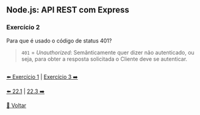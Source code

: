 ## Node.js: API REST com Express
### Exercício 2
Para que é usado o código de status 401?

> `401` = _Unauthorized_: Semânticamente quer dizer não autenticado, ou seja, para obter a resposta solicitada o Cliente deve se autenticar.

##

[⬅️ Exercício 1](https://github.com/nnnnadia/trybe-exercicios/blob/main/modulo3-back-end/bloco22-introducao-desenvolvimento-web-nodejs/dia22-2/X-agora-a-pratica/exercicio1.md) | [Exercício 3 ➡️](https://github.com/nnnnadia/trybe-exercicios/commit/5196fdcd40e5b532980b6e0c999212348de78921)

[⬅️ 22.1](https://github.com/nnnnadia/trybe-exercicios/blob/1e1f38c274882181b5ad49e77c3c2cab3344b109/modulo3-back-end/bloco22-introducao-desenvolvimento-web-nodejs/dia22-1/X-agora-a-pratica/exercicios.md#221-nodejs-runtime-ass%C3%ADncrono) | [22.3 ➡️]()

[🚀 Voltar](https://github.com/nnnnadia/trybe-exercicios/blob/main/modulo3-back-end/bloco22-introducao-desenvolvimento-web-nodejs/dia22-2/X-agora-a-pratica/exercicios.md#222-nodejs-api-rest-com-express)
